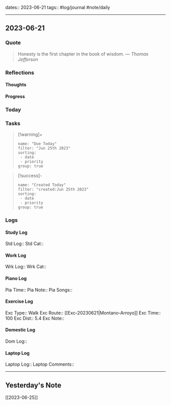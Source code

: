 dates:: 2023-06-21
tags:: #log/journal #note/daily 

---
## 2023-06-21

### Quote

> Honesty is the first chapter in the book of wisdom.
> — <cite>Thomas Jefferson</cite>


### Reflections

#### Thoughts

#### Progress

### Today


### Tasks


> [!warning]+
>```todoist
>name: "Due Today"
>filter: "Jun 25th 2023"
>sorting: 
>  - date
>  - priority
>group: true


> [!success]-
>```todoist
>name: "Created Today"
>filter: "created:Jun 25th 2023"
>sorting: 
>  - date
>  - priority
>group: true


### Logs

#### Study Log
Std Log:: 
Std Cat:: 

#### Work Log
Wrk Log:: 
Wrk Cat:: 

#### Piano Log

Pia Time:: 
Pia Note:: 
Pia Songs:: 

#### Exercise Log

Exc Type:: Walk
Exc Route:: [[Exc-20230621|Montano-Arroyo]]
Exc Time:: 100
Exc Dist:: 5.4
Exc Note:: 

#### Domestic Log

Dom Log:: 

#### Laptop Log

Laptop Log:: 
Laptop Comments::


---
## Yesterday's Note

[[2023-06-25]]



